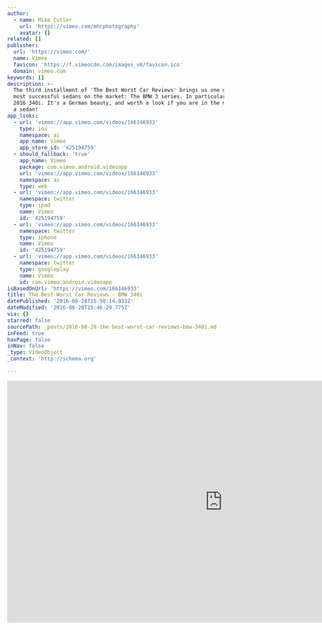```yaml
---
author:
  - name: Mike Cutler
    url: 'https://vimeo.com/mhcphotography'
    avatar: {}
related: []
publisher:
  url: 'https://vimeo.com/'
  name: Vimeo
  favicon: 'https://f.vimeocdn.com/images_v6/favicon.ico'
  domain: vimeo.com
keywords: []
description: >-
  The third installment of 'The Best Worst Car Reviews' brings us one of the
  most successful sedans on the market: The BMW 3 series. In particular the new
  2016 340i. It's a German beauty, and worth a look if you are in the market for
  a sedan!
app_links:
  - url: 'vimeo://app.vimeo.com/videos/166146933'
    type: ios
    namespace: ai
    app_name: Vimeo
    app_store_id: '425194759'
  - should_fallback: 'true'
    app_name: Vimeo
    package: com.vimeo.android.videoapp
    url: 'vimeo://app.vimeo.com/videos/166146933'
    namespace: ai
    type: web
  - url: 'vimeo://app.vimeo.com/videos/166146933'
    namespace: twitter
    type: ipad
    name: Vimeo
    id: '425194759'
  - url: 'vimeo://app.vimeo.com/videos/166146933'
    namespace: twitter
    type: iphone
    name: Vimeo
    id: '425194759'
  - url: 'vimeo://app.vimeo.com/videos/166146933'
    namespace: twitter
    type: googleplay
    name: Vimeo
    id: com.vimeo.android.videoapp
isBasedOnUrl: 'https://vimeo.com/166146933'
title: The Best Worst Car Reviews - BMW 340i
datePublished: '2016-08-28T15:50:14.033Z'
dateModified: '2016-08-28T15:46:29.775Z'
via: {}
starred: false
sourcePath: _posts/2016-08-28-the-best-worst-car-reviews-bmw-340i.md
inFeed: true
hasPage: false
inNav: false
_type: VideoObject
_context: 'http://schema.org'

---
```

<iframe src="https://cdn.embedly.com/widgets/media.html?src=https%3A%2F%2Fplayer.vimeo.com%2Fvideo%2F166146933&amp;url=https%3A%2F%2Fvimeo.com%2F166146933&amp;image=https%3A%2F%2Fi.vimeocdn.com%2Fvideo%2F570159780_1280.jpg&amp;key=b7d04c9b404c499eba89ee7072e1c4f7&amp;type=text%2Fhtml&amp;schema=vimeo" width="1000" height="563" scrolling="no" frameborder="0" allowfullscreen="" style=""></iframe>